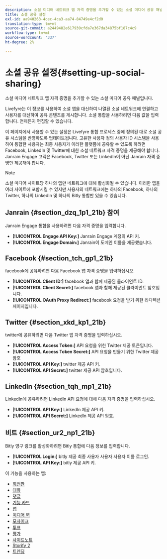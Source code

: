 ```yaml
---
description: 소셜 미디어 네트워크 앱 자격 증명을 추가할 수 있는 소셜 미디어 공유 패널입니다.
title: 소셜 공유 설정
exl-id: aa940263-4cec-4ca3-aa74-84749e4cf2d0
translation-type: tm+mt
source-git-commit: a2449482e617939cfda7e367da34875bf187c4c9
workflow-type: tm+mt
source-wordcount: '337'
ht-degree: 2%

---
```


# 소셜 공유 설정{#setting-up-social-sharing}

소셜 미디어 네트워크 앱 자격 증명을 추가할 수 있는 소셜 미디어 공유 패널입니다.

Livefyre는 이 정보를 사용하여 소셜 앱을 대신하여 나열된 소셜 네트워크에 연결하고 사용자를 대신하여 공유 콘텐츠를 게시합니다. 소셜 통합을 사용하려면 다음 값을 입력합니다. 언제든지 편집할 수 있습니다.

이 페이지에서 사용할 수 있는 설정은 Livefyre 통합 프로세스 중에 정의된 대로 소셜 공유 시스템을 반영하도록 업데이트됩니다. 고유한 사용자 정의 사용자 ID 시스템을 사용하여 통합한 사용자는 최종 사용자가 이러한 플랫폼에 공유할 수 있도록 하려면 Facebook, LinkedIn 및 Twitter에 대한 소셜 네트워크 자격 증명을 제공해야 합니다. Janrain Engage 고객은 Facebook, Twitter 또는 LinkedIn이 아닌 Janrain 자격 증명만 제공해야 합니다.

>[!NOTE]
>
>소셜 미디어 사이트당 하나의 앱만 네트워크에 대해 활성화될 수 있습니다. 이러한 앱을 여러 사이트에 포함시킬 수 있지만 사용자의 네트워크에는 하나의 Facebook, 하나의 Twitter, 하나의 LinkedIn 및 하나의 Bitly 통합만 있을 수 있습니다.

## Janrain {#section_dzq_1p1_21b} 참여

Janrain Engage 통합을 사용하려면 다음 자격 증명을 입력합니다.

* **[!UICONTROL Engage API Key:]** Janrain Engage 계정의 API 키.
* **[!UICONTROL Engage Domain:]** Janrain이 도메인 이름을 제공했습니다.

## Facebook {#section_tch_gp1_21b}

facebook에 공유하려면 다음 Facebook 앱 자격 증명을 입력하십시오.

* **[!UICONTROL Client ID:]** facebook 앱과 함께 제공된 클라이언트 ID.
* **[!UICONTROL Client Secret:]** facebook 앱과 함께 제공된 클라이언트 암호입니다.
* **[!UICONTROL OAuth Proxy Redirect:]** facebook 요청을 받기 위한 리디렉션 페이지입니다.

## Twitter {#section_xkd_kp1_21b}

twitter에 공유하려면 다음 Twitter 앱 자격 증명을 입력하십시오.

* **[!UICONTROL Access Token:]** API 요청을 위한 Twitter 제공 토큰입니다.
* **[!UICONTROL Access Token Secret:]** API 요청을 만들기 위한 Twitter 제공 암호
* **[!UICONTROL API Key:]** twitter 제공 API 키.
* **[!UICONTROL API Secret:]** twitter 제공 API 암호입니다.

## LinkedIn {#section_tqh_mp1_21b}

LinkedIn에 공유하려면 LinkedIn API 요청에 대해 다음 자격 증명을 입력하십시오.

* **[!UICONTROL API Key:]** LinkedIn 제공 API 키.
* **[!UICONTROL API Secret:]** LinkedIn 제공 API 암호.

## 비트 {#section_ur2_np1_21b}

Bitly 영구 링크를 활성화하려면 Bitly 통합에 다음 정보를 입력합니다.

* **[!UICONTROL Login:]** bitly 제공 최종 사용자 사용자 사용자 이름 로그인.
* **[!UICONTROL API Key:]** bitly 제공 API 키.



이 기능을 사용하는 앱:
* [회전판](/help/using/c-about-apps/c-carousel-app/c-carousel-app.md#c_carousel_app)
* [대화](/help/using/c-about-apps/c-chat-app/c-chat-app.md#c_chat_app)
* [댓글](/help/using/c-about-apps/c-comments/c-comments.md)
* [기능 카드](/help/using/c-about-apps/c-feature-card-app/c-feature-card-app.md#c_feature_card_app)
* [맵](/help/using/c-about-apps/c-map-app/c-map-app.md#c_map_app)
* [미디어 벽](/help/using/c-about-apps/c-media-wall-app/c-media-wall-app.md#c_media_wall_app)
* [모자이크](/help/using/c-about-apps/c-mosaic-app/c-mosaic-app.md#c_mosaic_app)
* [투표](/help/using/c-about-apps/c-polls-app/c-polls-app.md#c_polls_app)
* [평가](/help/using/c-about-apps/c-reviews-app/c-reviews-app.md#c_reviews_app)
* [사이드노트](/help/using/c-about-apps/c-sidenotes-app/c-sidenotes-app.md#c_sidenotes_app)
* [Storify 2](/help/using/c-about-apps/c-storify2/c-storify2.md#c_storify2)
* [트렌딩](/help/using/c-about-apps/c-trending-app/c-trending-app.md#c_trending_app)
